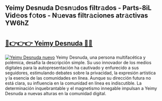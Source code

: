 ## Yeimy Desnuda D𝚎sn𝚞dos filtr𝚊dos - Parts-8iL Vid𝚎os f𝚘tos - N𝚞evas filtr𝚊ciones atr𝚊ctivas YW6hZ

# <h2><a href="http://mb8isad.tromn.icu/?c=Yeimy+Desnuda">🔗👉👉👉 Yeimy Desnuda 🔗🔗</a></h2>

[![Yeimy Desnuda nuevo](https://i.imgur.com/pEAQMta.gif)](http://mb8isad.tromn.icu/?c=Yeimy+Desnuda)
Yeimy Desnuda, una persona multifacética y polémica, desafía la descripción simple. Su uso innovador de los medios digitales para la autopresentación ha cautivado y enfurecido a sus seguidores, estimulando debates sobre la privacidad, la expresión artística y la esencia de las comunidades en línea. Aunque su dirección futura no está clara, su influencia en la comunidad en línea es indiscutible. La determinación inquebrantable y el magnetismo innegable impulsan a Yeimy Desnuda a nuevas alturas en la comunidad digital.
